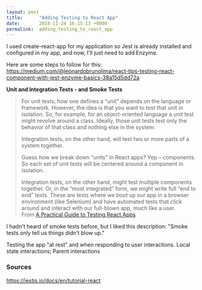 ```yaml
---
layout: post
title:      "Adding Testing to React App"
date:       2018-11-24 16:15:13 +0000
permalink:  adding_testing_to_react_app
---
```


I used create-react-app for my application so Jest is already installed and configured in my app, and now, I'll just need to add Enzyme.

Here are some steps to follow for this:
https://medium.com/@leonardobrunolima/react-tips-testing-react-component-with-jest-enzyme-basics-38a15d5dd72a

**Unit and Integration Tests - and Smoke Tests**
> For unit tests, how one defines a “unit” depends on the language or framework. However, the idea is that you want to test that unit in isolation. So, for example, for an object-oriented language a unit test might revolve around a class. Ideally, those unit tests test only the behavior of that class and nothing else in the system.
> 
> Integration tests, on the other hand, will test two or more parts of a system together.
> 
> Guess how we break down “units” in React apps? Yep – components. So each set of unit tests will be centered around a component in isolation.
> 
> Integration tests, on the other hand, might test multiple components together. Or, in the “most integrated” form, we might write full “end to end” tests. These are tests where we boot up our app in a browser environment (like Selenium) and have automated tests that click around and interact with our full-blown app, much like a user.  
From [A Practical Guide to Testing React Apps](http://acco.io/a-practical-guide-to-testing-react-apps/)
 
I hadn't heard of smoke tests before, but I liked this description:  "Smoke tests only tell us things didn’t blow up."

Testing the app "at rest" and when responding to user interactions. Local state interactions; Parent interactions
 
 
### Sources
https://jestjs.io/docs/en/tutorial-react


